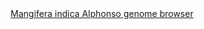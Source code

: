 <div id="Mangifera_indica_Alphonso_genome_browser" align="center">
  <a href="https://ink-blot.github.io/?sessionURL=blob:zZVrb6s2HMa_yuRXm0QIBBxC3qWkSZr7_XZ0FBkw4BRsgp0QUvW7z82aM02r1nbapRJC2Dzmf3l.xk_ghDNOGAV1UFF1qEKgAB6xfIaSNMZDlGAO6gGKOVZAhgOcYephUH8CAeICLaZ9uTASIuX1ctlHQSnElCXE4yo3VJSWODuKCEtpqaKiBF0YRTlXPZZIsUBlFKcRo5yVkedhzktaOcU03OVI3m7vdtdP4l1yjAW5Rt3JJGRivhogmS2hPj6_k8hHIodWx3gcVNItPE9o7V5fiE0xQ6zl3l2W3mo_yvsHZ.qP171uO.BkfsJNM7YbEalqD0lnGB6ztHxXWSD91GuxhpcMtfNgkt.PsFlM84HZ2mT3yaTpRGIZ0A1Om3enwJgbTrDQEM27rOZssoksiIBnBcTMO8q2Ay_KdKsOFa1mKia0Sy9PULGhLcvOGAH1b98VIDLkPUr1tycgilR6Azg.HK82KYBlPs5AvWRrmqXbdgWalqnZtv6sPIFjFv_D5iWISjfIDvtE7HwmVM4yIX0Kg8BQw4vMJyDx1TsZ.H3xF3LWRpsVxabxsHDM5Mgbw0N3VPDjYbhZ.vl8lVrJeI1a1fZ4MYPtpPBb.jbZp8U4NUJa1eYDVbhEVvTh0gOWJUhI6cuUHL86iyhlAomX_aqACJMwkhpLU4DHYiZ9Blno_qwpP8lLh9ovUnQinLgkJqJYyZAsB3WjAqum_gMN499B4cfunU2ntUpNt2vGTt9J.4X8hfg7TlOuymrUkxf8iYxPr_1CoJy1rK83xNb1qX_I9k7OovbA544bO.2gX2tHkTM7pClaTS6wAy_efujAcbNKltNZb9CN2B9B.XwXb9zImd.xOaGMICrexEG3bKvyFwC9YmL.L5i8GBv_bVDeWv2FUKHeaDjcXM5mzRgLyFuW1gkqp.0UDfDFWdOpnbQOZ3dzfMxQo10Yy.784OrucrwYyeOlI1qfQuXNTn4eFt3Uqtb7tMD_kBbVRckHsHiVfSH_3bnbhHHvEnZoYMUdo7pO5oXVnzorU7.Dj9uH1ryorS94TOe9oRstGgcvWC9gvjpT3N3sc1nRe_7fenMz.rfh7TCJSUgTfLX61bfq8_fnXwE-">Mangifera indica Alphonso genome browser</a>
</div>
